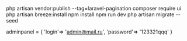 php artisan vendor:publish --tag=laravel-pagination
composer require ui
php artisan breeze:install
npm install
npm run dev
php artisan migrate --seed

adminpanel = {
'login'=> 'admin@mail.ru',
'password'=> '123321qqq'
}

